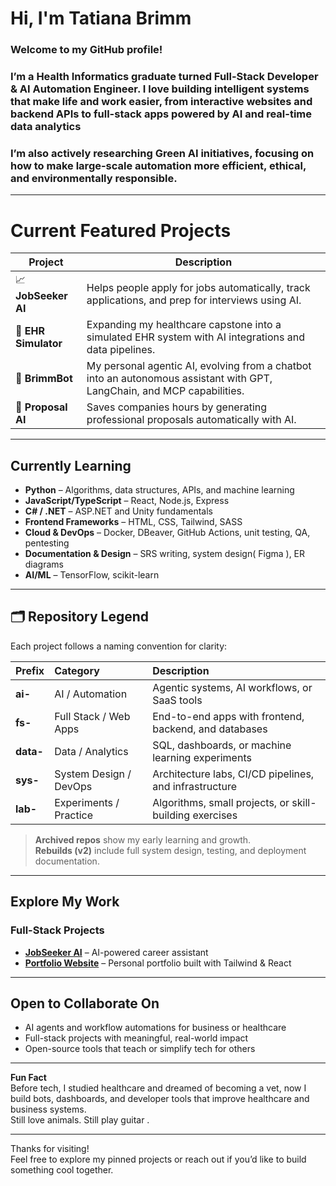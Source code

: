 # Hi, I'm Tatiana Brimm

### Welcome to my GitHub profile!  

### I’m a **Health Informatics graduate turned Full-Stack Developer & AI Automation Engineer**. I love building **intelligent systems** that make life and work easier, from interactive websites and backend APIs to full-stack apps powered by AI and real-time data analytics

### I’m also actively researching **Green AI initiatives**, focusing on how to make large-scale automation more efficient, ethical, and environmentally responsible.
---

#  Current Featured Projects
| Project | Description |
|----------|--------------|
| 📈 **JobSeeker AI** | Helps people apply for jobs automatically, track applications, and prep for interviews using AI. |
| 🏥 **EHR Simulator** | Expanding my healthcare capstone into a simulated EHR system with AI integrations and data pipelines. |
| 🤖 **BrimmBot** | My personal agentic AI, evolving from a chatbot into an autonomous assistant with GPT, LangChain, and MCP capabilities. |
| 🧾 **Proposal AI** | Saves companies hours by generating professional proposals automatically with AI. |

---

##  Currently Learning
-  **Python** – Algorithms, data structures, APIs, and machine learning  
-  **JavaScript/TypeScript** – React, Node.js, Express  
-  **C# / .NET** – ASP.NET and Unity fundamentals
-  **Frontend Frameworks** – HTML, CSS, Tailwind, SASS  
-  **Cloud & DevOps** – Docker, DBeaver, GitHub Actions, unit testing, QA, pentesting  
-  **Documentation & Design** – SRS writing, system design( Figma ), ER diagrams  
-  **AI/ML** – TensorFlow, scikit-learn

---

## 🗂️ Repository Legend  

Each project follows a naming convention for clarity:

| Prefix | Category | Description |
|:-------|:----------|:-------------|
| **ai-** |  AI / Automation | Agentic systems, AI workflows, or SaaS tools |
| **fs-** |  Full Stack / Web Apps | End-to-end apps with frontend, backend, and databases |
| **data-** |  Data / Analytics | SQL, dashboards, or machine learning experiments |
| **sys-** |  System Design / DevOps | Architecture labs, CI/CD pipelines, and infrastructure |
| **lab-** |  Experiments / Practice | Algorithms, small projects, or skill-building exercises |

>  **Archived repos** show my early learning and growth.  
>  **Rebuilds (v2)** include full system design, testing, and deployment documentation.

---

##  Explore My Work
###  Full-Stack Projects
- [**JobSeeker AI**](https://jobseekerai.nevaratech.com) – AI-powered career assistant  
- [**Portfolio Website**](https://tatianabrimm.com) – Personal portfolio built with Tailwind & React  

---

##  Open to Collaborate On
- AI agents and workflow automations for business or healthcare  
- Full-stack projects with meaningful, real-world impact  
- Open-source tools that teach or simplify tech for others
  
---

 **Fun Fact**  
Before tech, I studied healthcare and dreamed of becoming a vet, now I build bots, dashboards, and developer tools that improve healthcare and business systems.  
Still love animals. Still play guitar .

---

Thanks for visiting!   
Feel free to explore my pinned projects or reach out if you’d like to build something cool together.
